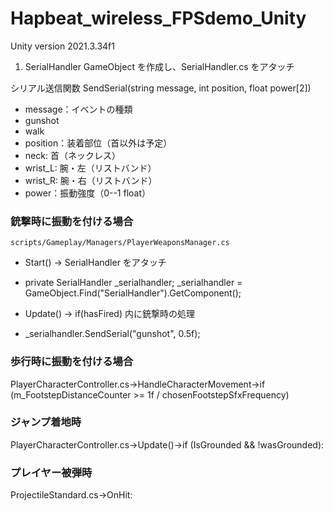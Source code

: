 # Hapbeat_wireless_FPSdemo_Unity
Unity version 2021.3.34f1

1. SerialHandler GameObject を作成し、SerialHandler.cs をアタッチ


シリアル送信関数
SendSerial(string message, int position, float power[2])
- message：イベントの種類
 - gunshot
 - walk
- position：装着部位（首以外は予定）
 - neck: 首（ネックレス）
 - wrist_L: 腕・左（リストバンド）
 - wrist_R: 腕・右（リストバンド）
- power：振動強度（0--1 float）


### 銃撃時に振動を付ける場合
`scripts/Gameplay/Managers/PlayerWeaponsManager.cs` 
- Start() -> SerialHandler をアタッチ

 - private SerialHandler _serialhandler;
_serialhandler = GameObject.Find("SerialHandler").GetComponent<SerialHandler>();

- Update() -> if(hasFired) 内に銃撃時の処理
 - _serialhandler.SendSerial("gunshot", 0.5f);

### 歩行時に振動を付ける場合
PlayerCharacterController.cs->HandleCharacterMovement->if (m_FootstepDistanceCounter >= 1f / chosenFootstepSfxFrequency)

### ジャンプ着地時
PlayerCharacterController.cs->Update()->if (IsGrounded && !wasGrounded):

### プレイヤー被弾時
ProjectileStandard.cs->OnHit:

